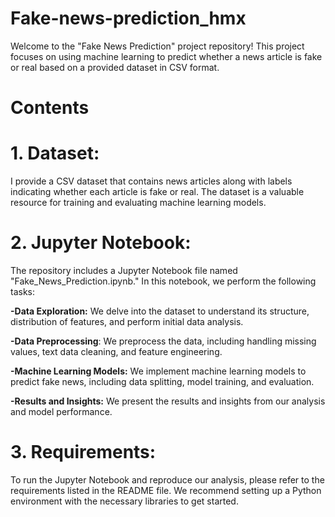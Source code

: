 # Fake-news-prediction_hmx
Welcome to the "Fake News Prediction" project repository! This project focuses on using machine learning to predict whether a news article is fake or real based on a provided dataset in CSV format.


# Contents

# 1. Dataset: 
I provide a CSV dataset that contains news articles along with labels indicating whether each article is fake or real. The dataset is a valuable resource for training and evaluating machine learning models.

# 2. Jupyter Notebook:
The repository includes a Jupyter Notebook file named "Fake_News_Prediction.ipynb." In this notebook, we perform the following tasks:

**-Data Exploration:** 
We delve into the dataset to understand its structure, distribution of features, and perform initial data analysis.

**-Data Preprocessing**: 
We preprocess the data, including handling missing values, text data cleaning, and feature engineering.

**-Machine Learning Models:** 
We implement machine learning models to predict fake news, including data splitting, model training, and evaluation.

**-Results and Insights:** 
We present the results and insights from our analysis and model performance.

# 3. Requirements:
To run the Jupyter Notebook and reproduce our analysis, please refer to the requirements listed in the README file. We recommend setting up a Python environment with the necessary libraries to get started.
